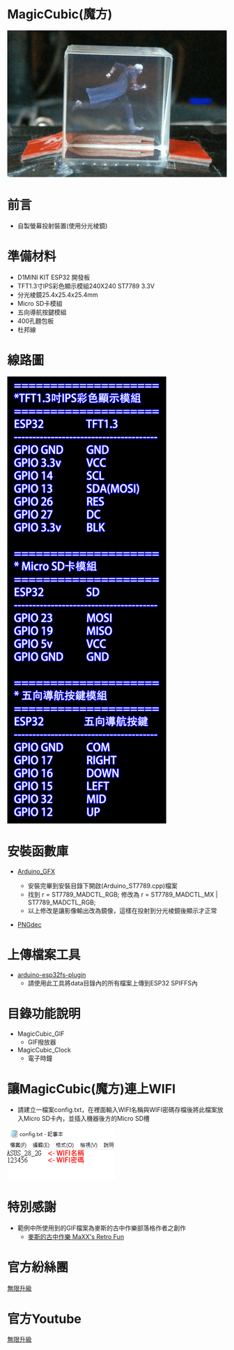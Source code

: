 # MagicCubic(魔方)
![alt MagicCubic](https://github.com/channel2007/MagicCubic/blob/master/Images/MagicCubic.png "MagicCubic")

# 前言
* 自製螢幕投射裝置(使用分光棱鏡)

# 準備材料
* D1MINI KIT ESP32 開發板
* TFT1.3寸IPS彩色顯示模組240X240 ST7789 3.3V
* 分光棱鏡25.4x25.4x25.4mm
* Micro SD卡模組
* 五向導航按鍵模組
* 400孔麵包板
* 杜邦線

# 線路圖
![alt WiringDiagram](https://github.com/channel2007/MagicCubic/blob/master/Images/WiringDiagram.png "WiringDiagram")

# 安裝函數庫
* [Arduino_GFX](https://github.com/moononournation/Arduino_GFX)
  * 安裝完畢到安裝目錄下開啟(Arduino_ST7789.cpp)檔案
  * 找到 r = ST7789_MADCTL_RGB; 修改為 r = ST7789_MADCTL_MX | ST7789_MADCTL_RGB;
  * 以上修改是讓影像輸出改為鏡像，這樣在投射到分光棱鏡後顯示才正常
 
* [PNGdec](https://github.com/bitbank2/PNGdec)

# 上傳檔案工具
* [arduino-esp32fs-plugin](https://github.com/me-no-dev/arduino-esp32fs-plugin/releases/)
  * 請使用此工具將data目錄內的所有檔案上傳到ESP32 SPIFFS內

# 目錄功能說明
* MagicCubic_GIF
  * GIF撥放器  
* MagicCubic_Clock
  * 電子時鐘    

# 讓MagicCubic(魔方)連上WIFI
* 請建立一檔案config.txt，在裡面輸入WIFI名稱與WIFI密碼存檔後將此檔案放入Micro SD卡內，並插入機器後方的Micro SD槽

![alt Wifi](https://github.com/channel2007/MagicCubic/blob/master/Images/Wifi.png "Wifi")

# 特別感謝
* 範例中所使用到的GIF檔案為麥斯的古中作樂部落格作者之創作
  * [麥斯的古中作樂 MaXX's Retro Fun](https://maxxkao.blogspot.com/)

# 官方紛絲團 
[無限升級](https://www.facebook.com/unlimited.upgrade/posts/2840132506240869?notif_id=1617421138749926&notif_t=page_post_reaction&ref=notif)

# 官方Youtube
[無限升級](https://www.youtube.com/channel/UC4reRKznNk1CcjZfxKUdMuw)
